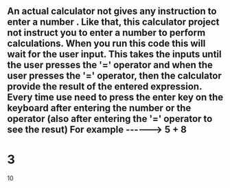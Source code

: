 An actual calculator not gives any instruction to enter a number . Like that, this calculator project not instruct you to enter a number to perform calculations. When you run this code this will wait for the user input.
This takes the inputs until the user presses the '=' operator and when the user presses the '=' operator, then the calculator provide the result of the entered expression.
Every time use need to press the enter key on the keyboard after entering the number or the operator (also after entering the '=' operator to see the resut)
For example ------>
5
+
8
-
3
=

10

